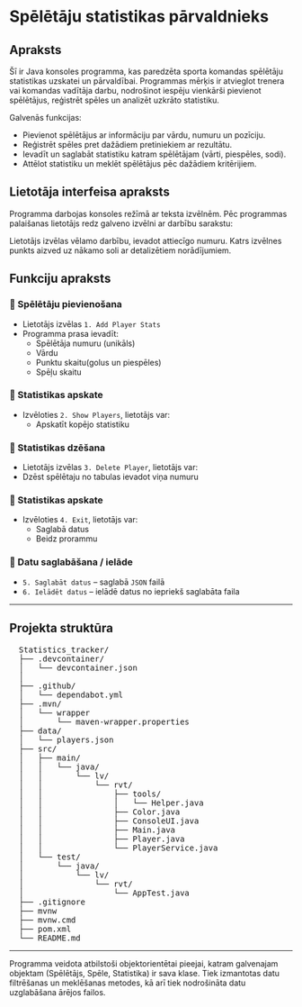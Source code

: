 # Spēlētāju statistikas pārvaldnieks

## Apraksts

Šī ir Java konsoles programma, kas paredzēta sporta komandas spēlētāju statistikas uzskatei un pārvaldībai. Programmas mērķis ir atvieglot trenera vai komandas vadītāja darbu, nodrošinot iespēju vienkārši pievienot spēlētājus, reģistrēt spēles un analizēt uzkrāto statistiku.

Galvenās funkcijas:
- Pievienot spēlētājus ar informāciju par vārdu, numuru un pozīciju.
- Reģistrēt spēles pret dažādiem pretiniekiem ar rezultātu.
- Ievadīt un saglabāt statistiku katram spēlētājam (vārti, piespēles, sodi).
- Attēlot statistiku un meklēt spēlētājus pēc dažādiem kritērijiem.

## Lietotāja interfeisa apraksts

Programma darbojas konsoles režīmā ar teksta izvēlnēm. Pēc programmas palaišanas lietotājs redz galveno izvēlni ar darbību sarakstu:

Lietotājs izvēlas vēlamo darbību, ievadot attiecīgo numuru. Katrs izvēlnes punkts aizved uz nākamo soli ar detalizētiem norādījumiem.

## Funkciju apraksts

### 🔹 Spēlētāju pievienošana
- Lietotājs izvēlas `1. Add Player Stats`
- Programma prasa ievadīt:
  - Spēlētāja numuru (unikāls)
  - Vārdu
  - Punktu skaitu(golus un piespēles)
  - Spēļu skaitu

### 🔹 Statistikas apskate
- Izvēloties `2. Show Players`, lietotājs var:
  - Apskatīt kopējo statistiku

### 🔹 Statistikas dzēšana
- Lietotājs izvēlas `3. Delete Player`, lietotājs var:
- Dzēst spēlētaju no tabulas ievadot viņa numuru

### 🔹 Statistikas apskate
- Izvēloties `4. Exit`, lietotājs var:
  - Saglabā datus
  - Beidz prorammu

### 🔹 Datu saglabāšana / ielāde
- `5. Saglabāt datus` – saglabā `JSON` failā
- `6. Ielādēt datus` – ielādē datus no iepriekš saglabāta faila

---

##  Projekta struktūra

<pre lang="markdown">  Statistics_tracker/
  ├── .devcontainer/
  │   └── devcontainer.json
  │
  ├── .github/
  │   └── dependabot.yml
  ├── .mvn/
  │   └── wrapper
  │       └── maven-wrapper.properties
  ├── data/
  │   └── players.json
  ├── src/
  │   ├── main/
  │   │   └── java/
  │   │       └── lv/
  │   │           └── rvt/
  │   │               ├── tools/
  │   │               │   └── Helper.java
  │   │               ├── Color.java
  │   │               ├── ConsoleUI.java
  │   │               ├── Main.java
  │   │               ├── Player.java
  │   │               └── PlayerService.java
  │   └── test/
  │       └── java/
  │           └── lv/
  │               └── rvt/
  │                   └── AppTest.java
  ├── .gitignore
  ├── mvnw
  ├── mvnw.cmd
  ├── pom.xml
  └── README.md</pre>

---

Programma veidota atbilstoši objektorientētai pieejai, katram galvenajam objektam (Spēlētājs, Spēle, Statistika) ir sava klase. Tiek izmantotas datu filtrēšanas un meklēšanas metodes, kā arī tiek nodrošināta datu uzglabāšana ārējos failos.

